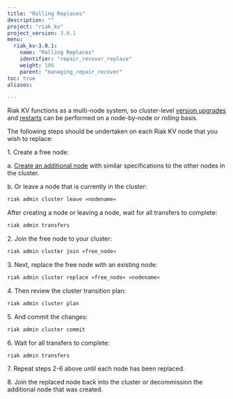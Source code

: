 ```yaml
---
title: "Rolling Replaces"
description: ""
project: "riak_kv"
project_version: 3.0.1
menu:
  riak_kv-3.0.1:
    name: "Rolling Replaces"
    identifier: "repair_recover_replace"
    weight: 106
    parent: "managing_repair_recover"
toc: true
aliases:

---
```


[upgrade]: {{<baseurl>}}riak/kv/3.0.1/setup/upgrading/cluster/
[rolling restarts]: {{<baseurl>}}riak/kv/3.0.1/using/repair-recovery/rolling-restart/
[add node]: {{<baseurl>}}riak/kv/3.0.1/using/cluster-operations/adding-removing-nodes

Riak KV functions as a multi-node system, so cluster-level [version upgrades][upgrade] and [restarts][rolling restarts] can be performed on a node-by-node or *rolling* basis.

The following steps should be undertaken on each Riak KV node that you wish to replace:

1\. Create a free node:

  a\. [Create an additional node][add node] with similar specifications to the other nodes in the cluster.

  b\. Or leave a node that is currently in the cluster:

  ```bash
  riak admin cluster leave »nodename«
  ```

  After creating a node or leaving a node, wait for all transfers to complete:

  ```bash
  riak admin transfers
  ```

2\. Join the free node to your cluster:

```bash
riak admin cluster join »free_node«
```

3\. Next, replace the free node with an existing node:

```bash
riak admin cluster replace »free_node« »nodename«
```

4\. Then review the cluster transition plan:

```bash
riak admin cluster plan
```

5\. And commit the changes:

```bash
riak admin cluster commit
```

6\. Wait for all transfers to complete:

```bash
riak admin transfers
```

7\. Repeat steps 2-6 above until each node has been replaced.

8\. Join the replaced node back into the cluster or decommission the additional node that was created.



